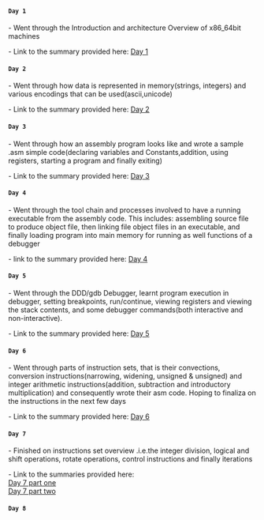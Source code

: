 ####  `Day 1`
<p>- Went through the Introduction and architecture Overview of x86_64bit machines</p>
<p>- Link to the summary provided here: <a href="https://github.com/fr334aks/100-days-of-Hacking/tree/main/boynamedboy/1.Introduction&architectureoverview">Day 1</a></p>

####  `Day 2`
<p>- Went through how data is represented in memory(strings, integers) and various encodings that can be used(ascii,unicode)</p>
<p>- Link to the summary provided here: <a href="https://github.com/fr334aks/100-days-of-Hacking/tree/main/boynamedboy/2.DataRepresentation">Day 2</a></p>

#### `Day 3`
<p>- Went through how an assembly program looks like and wrote a sample .asm simple code(declaring variables and Constants,addition, using registers, starting a program and finally exiting)
<p>- Link to the summary provided here: <a href="https://github.com/fr334aks/100-days-of-Hacking/tree/main/boynamedboy/3.ProgramFormat">Day 3</a></p>

#### `Day 4`
<p>- Went through the tool chain and processes involved to have a running executable from the assembly code. This includes: assembling source file to produce object file, then linking file object files in an executable, and finally loading program into main memory for running as well functions of a debugger
<p>- link to the summary provided here: <a href="https://github.com/fr334aks/100-days-of-Hacking/tree/main/boynamedboy/4.ToolChain/Readme.md">Day 4</a></p>

#### `Day 5`
<p>- Went through the DDD/gdb Debugger, learnt program execution in debugger, setting breakpoints, run/continue, viewing registers and viewing the stack contents, and some debugger commands(both interactive and non-interactive).</p>
<p>- Link to the summary provided here: <a href="https://github.com/fr334aks/100-days-of-Hacking/tree/main/boynamedboy/5.DDD/Readme.md">Day 5</a></p>

#### `Day 6`
<p>- Went through parts of instruction sets, that is their convections, conversion instructions(narrowing, widening, unsigned & unsigned) and integer arithmetic instructions(addition, subtraction and introductory multiplication) and consequently wrote their asm code. Hoping to finaliza on the instructions in the next few days<br>
<p>- Link to the  summary provided here: <a href="https://github.com/fr334aks/100-days-of-Hacking/tree/main/boynamedboy/6.InstructionSetOverview/Readme.md">Day 6</a></p>

#### `Day 7`
<p>- Finished on instructions set overview .i.e.the integer division, logical and shift operations, rotate operations, control instructions and finally iterations</p>
<p>- Link to the summaries provided here:<br>
<a href="https://github.com/fr334aks/100-days-of-Hacking/tree/main/boynamedboy/6.InstructionSetOverview/Readme.md">Day 7 part one</a><br>
<a href="https://github.com/fr334aks/100-days-of-Hacking/tree/main/boynamedboy/6.InstructionSetOverview/Readme2.md">Day 7 part two</a></p>

#### `Day 8`
